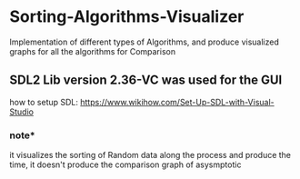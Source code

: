 # Sorting-Algorithms-Visualizer
Implementation of different types of Algorithms, and produce visualized graphs for all the algorithms for Comparison


## SDL2 Lib version 2.36-VC was used for the GUI 
how to setup SDL: https://www.wikihow.com/Set-Up-SDL-with-Visual-Studio

### note*
it visualizes the sorting of  Random data along the process and produce the time, it doesn't produce the comparison graph of asysmptotic 
